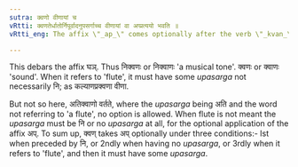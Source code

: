 ```yaml
---
sutra: क्वणो वीणायां च
vRtti: क्वणतेर्धातोर्निपूर्वादनुपसर्गाच्च वीणायां वा अप्प्रत्ययो भवति ॥
vRtti_eng: The affix \"_ap_\" comes optionally after the verb \"_kvan_\" (to jingle), when \"_ni_\" is in composition with it, as well as when it is without any _upasarga_, or when \"flute\" is meant.

---
```

This debars the affix घञ्. Thus निक्वणः or निक्वाणः 'a musical tone'. क्वणः or क्वाणः 'sound'. When it refers to 'flute', it must have some _upasarga_ not necessarily नि; as कल्याणप्रक्वणा वीणा.

But not so here, अतिक्वाणो वर्तते, where the _upasarga_ being अति and the word not referring to 'a flute', no option is allowed. When flute is not meant the _upasarga_ must be नि or no _upasarga_ at all, for the optional application of the affix अप्. To sum up, क्वण् takes अप् optionally under three conditions:- Ist when preceded by नि, or 2ndly when having no _upasarga_, or 3rdly when it refers to 'flute', and then it must have some _upasarga_.